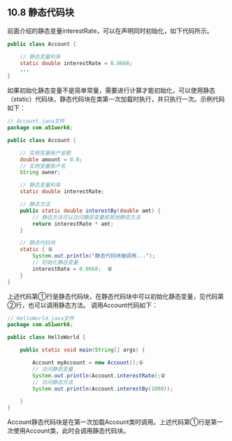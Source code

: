 ## 10.8 静态代码块

前面介绍的静态变量interestRate，可以在声明同时初始化，如下代码所示。

```java
public class Account {

	// 静态变量利率
	static double interestRate = 0.0668;
	...
}

```

如果初始化静态变量不是简单常量，需要进行计算才能初始化，可以使用静态（static）代码块，静态代码块在类第一次加载时执行，并只执行一次。示例代码如下：

```java
// Account.java文件
package com.a51work6;

public class Account {

	// 实例变量账户金额
	double amount = 0.0;
	// 实例变量账户名
	String owner;

	// 静态变量利率
	static double interestRate;

	// 静态方法
	public static double interestBy(double amt) {
		// 静态方法可以访问静态变量和其他静态方法
		return interestRate * amt;
	}

	// 静态代码块
	static { ①
		System.out.println("静态代码块被调用...");
		// 初始化静态变量
		interestRate = 0.0668;	②
	}
}
```

上述代码第①行是静态代码块，在静态代码块中可以初始化静态变量，见代码第②行，也可以调用静态方法。
调用Account代码如下：

```java
// HelloWorld.java文件
package com.a51work6;

public class HelloWorld {

	public static void main(String[] args) {

		Account myAccount = new Account();①
		// 访问静态变量
		System.out.println(Account.interestRate);②
		// 访问静态方法
		System.out.println(Account.interestBy(1000));

	}
}
```

Account静态代码块是在第一次加载Account类时调用。上述代码第①行是第一次使用Account类，此时会调用静态代码块。